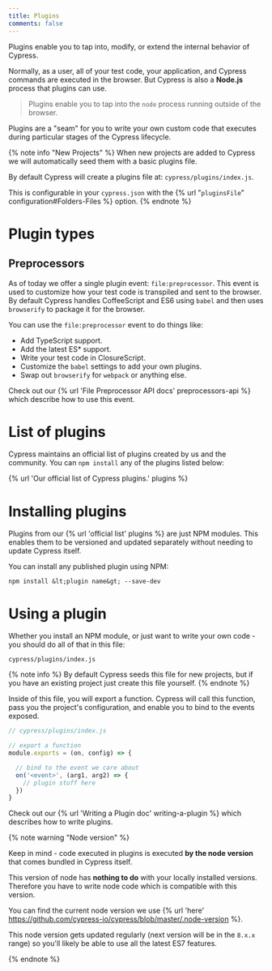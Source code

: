 ```yaml
---
title: Plugins
comments: false
---
```


Plugins enable you to tap into, modify, or extend the internal behavior of Cypress.

Normally, as a user, all of your test code, your application, and Cypress commands are executed in the browser. But Cypress is also a **Node.js** process that plugins can use.

> Plugins enable you to tap into the `node` process running outside of the browser.

Plugins are a "seam" for you to write your own custom code that executes during particular stages of the Cypress lifecycle.

{% note info "New Projects" %}
When new projects are added to Cypress we will automatically seed them with a basic plugins file.

By default Cypress will create a plugins file at: `cypress/plugins/index.js`.

This is configurable in your `cypress.json` with the {% url "`pluginsFile`" configuration#Folders-Files %} option.
{% endnote %}

# Plugin types

## Preprocessors

As of today we offer a single plugin event: `file:preprocessor`. This event is used to customize how your test code is transpiled and sent to the browser. By default Cypress handles CoffeeScript and ES6 using `babel` and then uses `browserify` to package it for the browser.

You can use the `file:preprocessor` event to do things like:

- Add TypeScript support.
- Add the latest ES* support.
- Write your test code in ClosureScript.
- Customize the `babel` settings to add your own plugins.
- Swap out `browserify` for `webpack` or anything else.

Check out our {% url 'File Preprocessor API docs' preprocessors-api %} which describe how to use this event.

# List of plugins

Cypress maintains an official list of plugins created by us and the community. You can `npm install` any of the plugins listed below:

{% url 'Our official list of Cypress plugins.' plugins %}

# Installing plugins

Plugins from our {% url 'official list' plugins %} are just NPM modules. This enables them to be versioned and updated separately without needing to update Cypress itself.

You can install any published plugin using NPM:

```shell
npm install &lt;plugin name&gt; --save-dev
```

# Using a plugin

Whether you install an NPM module, or just want to write your own code - you should do all of that in this file:

```text
cypress/plugins/index.js
```

{% note info %}
By default Cypress seeds this file for new projects, but if you have an existing project just create this file yourself.
{% endnote %}

Inside of this file, you will export a function. Cypress will call this function, pass you the project's configuration, and enable you to bind to the events exposed.

```javascript
// cypress/plugins/index.js

// export a function
module.exports = (on, config) => {

  // bind to the event we care about
  on('<event>', (arg1, arg2) => {
    // plugin stuff here
  })
}
```

Check out our {% url 'Writing a Plugin doc' writing-a-plugin %} which describes how to write plugins.

{% note warning "Node version" %}

Keep in mind - code executed in plugins is executed **by the node version** that comes bundled in Cypress itself.

This version of node has **nothing to do** with your locally installed versions. Therefore you have to write node code which is compatible with this version.

You can find the current node version we use {% url 'here' https://github.com/cypress-io/cypress/blob/master/.node-version %}.

This node version gets updated regularly (next version will be in the `8.x.x` range) so you'll likely be able to use all the latest ES7 features.

{% endnote %}
